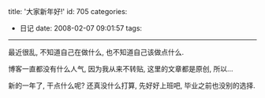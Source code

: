 title: '大家新年好!'
id: 705
categories:
  - 日记
date: 2008-02-07 09:01:57
tags:
---

最近很乱, 不知道自己在做什么, 也不知道自己该做点什么.

博客一直都没有什么人气, 因为我从来不转贴, 这里的文章都是原创, 所以...

新的一年了, 干点什么呢? 还真没什么打算, 先好好上班吧, 毕业之前也没别的选择.